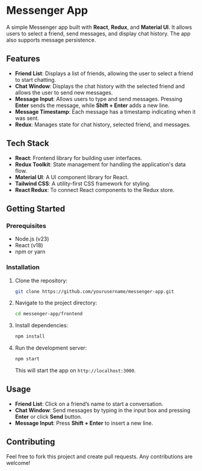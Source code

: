 # Messenger App

A simple Messenger app built with **React**, **Redux**, and **Material UI**. It allows users to select a friend, send messages, and display chat history. 
The app also supports message persistence.

## Features

- **Friend List**: Displays a list of friends, allowing the user to select a friend to start chatting.
- **Chat Window**: Displays the chat history with the selected friend and allows the user to send new messages.
- **Message Input**: Allows users to type and send messages. Pressing **Enter** sends the message, while **Shift + Enter** adds a new line.
- **Message Timestamp**: Each message has a timestamp indicating when it was sent.
- **Redux**: Manages state for chat history, selected friend, and messages.

## Tech Stack

- **React**: Frontend library for building user interfaces.
- **Redux Toolkit**: State management for handling the application's data flow.
- **Material UI**: A UI component library for React.
- **Tailwind CSS**: A utility-first CSS framework for styling.
- **React Redux**: To connect React components to the Redux store.

## Getting Started

### Prerequisites
- Node.js (v23)
- React (v18)
- npm or yarn


### Installation

1. Clone the repository:

   ```bash
   git clone https://github.com/yourusername/messenger-app.git
   ```

2. Navigate to the project directory:

   ```bash
   cd messenger-app/frontend
   ```

3. Install dependencies:

   ```bash
   npm install
   ```

4. Run the development server:

   ```bash
   npm start
   ```

   This will start the app on `http://localhost:3000`.

## Usage

- **Friend List**: Click on a friend’s name to start a conversation.
- **Chat Window**: Send messages by typing in the input box and pressing **Enter** or click **Send** button.
- **Message Input**: Press **Shift + Enter** to insert a new line.

## Contributing

Feel free to fork this project and create pull requests. Any contributions are welcome!
